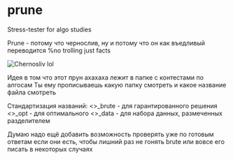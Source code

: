 # prune
Stress-tester for algo studies

Prune - потому что чернослив, ну и потому что он как въедливый переводится
%no trolling just facts

![Chernosliv lol](https://resizer.mail.ru/p/6cc532de-30e1-53d6-b8ab-98716b47f07e/AAAcwE8vnrkJJDkvwWNhDBas77vEzSbsOHNOXhu8K--Cz_y5ZV-9VnLRcorzGiE2NyYc8bw8Bhl6Rc6zf3KJjY4lbhM.jpg "Chernosliv lol")

Идея в том что этот прун ахахаха лежит в папке с контестами по алгосам
Ты ему прописываешь какую папку смотреть и какое название файла смотреть

Стандартизация названий:
<>_brute - для гарантированного решения
<>_opt - для оптимального
<>_data - для набора данных, размеченных разделителем

Думаю надо ещё добавить возможность проверять уже по готовым ответам если они есть, чтобы лишний раз не гонять brute или вовсе его писать в некоторых случаях

